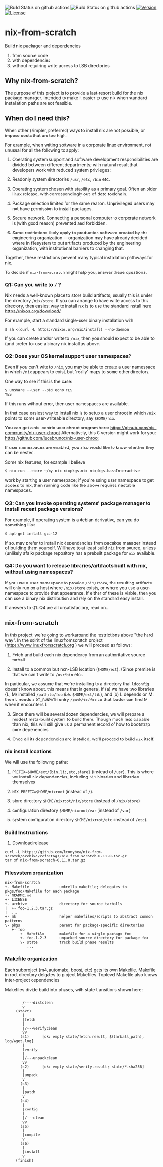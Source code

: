 ![Build Status on github actions](https://github.com/Rconybea/nix-from-scratch/actions/workflows/main.yml/badge.svg)
![Build Status on github actions](https://github.com/Rconybea/nix-from-scratch/actions/workflows/dev.yml/badge.svg)
[![Version](https://img.shields.io/badge/prerelease-v0.11.0-blue)](https://github.com/Rconybea/nix-from-scratch/releases)
[![License](https://img.shields.io/github/license/ToruNiina/toml11.svg?style=flat)](LICENSE)

# nix-from-scratch

Build nix packager and dependencies:
1. from source code
2. with dependencies
3. without requiring write access to LSB directories

## Why nix-from-scratch?

The purpose of this project is to provide a last-resort build
for the nix package manager.  Intended to make it easier to use
nix when standard installation paths are not feasible.

## When do I need this?

When other (simpler, preferred) ways to install nix are not possible,
or impose costs that are too high.

For example, when writing software in a corporate linux environment,
not unusual for all the following to apply:

1. Operating system support and software development responsibilities are divided
between different departments;  with natural result that developers work
with reduced system privileges:

2. Readonly system directories `/usr`, `/etc`, `/bin` etc.

3. Operating system chosen with stability as a primary goal.
Often an older linux release, with correspondingly out-of-date toolchain.

4. Package selection limited for the same reason.
Unprivileged users may not have permission to install packages.

5. Secure network. Connecting a personal computer to corporate
network is (with good reason) prevented and forbidden.

6. Same restrictions likely apply to production software created by
the engineering organization -- organization may have already decided
where in filesystem to put artifacts produced by the engineering organization,
with institutional barriers to changing that.

Together, these restrictions prevent many typical installation pathways for nix.

To decide if `nix-from-scratch` might help you, answer these questions:

### Q1: Can you write to `/` ?

Nix needs a well-known place to store build artifacts;
usually this is under the directory `/nix/store`.  If you can arrange to have write
access to this directory, then easiest way to install nix is to use the standard
install here https://nixos.org/download/

For example, start a standard single-user binary installation with
```
$ sh <(curl -L https://nixos.org/nix/install) --no-daemon
```

If you can create and/or write to `/nix`, then you should expect to be able
to (and prefer to) use a binary nix install as above.

### Q2: Does your OS kernel support user namespaces?

Even if *you* can't wite to `/nix`,  you may be able to create a user namespace
in which `/nix` appears to exist,  but 'really' maps to some other directory.

One way to see if this is the case:

```
$ unshare --user --pid echo YES
YES
```

If this runs without error, then user namespaces are available.

In that case easiest way to install nix is to setup a user chroot in which `/nix` points
to some user-writeable directory, say `$HOME/nix`.

You can get a nix-centric user chroot program here: https://github.com/nix-community/nix-user-chroot
Alternatively, this C version might work for you: https://github.com/lucabrunox/nix-user-chroot

If user namespaces are enabled, you also would like to know whether they can be nested.

Some nix features,  for example I believe

```
$ nix run --store ~/my-nix nixpkgs.nix nixpkgs.bashInteractive
```

work by starting a user namespace; if you're using user namespace to get access to nix,
then running code like the above requires nestable namespaces.

### Q3: Can you invoke operating systems' package manager to install recent package versions?

For example, if operating system is a debian derivative, can you do something like:
```
$ apt-get install gcc-12
```

If so, may prefer to install nix dependencies from pacakge manager instead of building them
yourself.  Will have to at least build `nix` from source, unless (unlikely afaik) package repository
has a prebuilt package for `nix` available.

### Q4: Do you want to release libraries/artifacts built with nix, without using namespaces?

If you use a user namespace to provide `/nix/store`,  the resulting artifacts will only run
on a host where `/nix/store` exists,  or where you use a user-namespace to
provide that appearance. If either of these is viable,  then you can use a binary nix
distribution and rely on the standard easy install.

If answers to Q1..Q4 are all unsatisfactory, read on...

## nix-from-scratch

In this project, we're going to workaround the restrictions above "the hard way".
In the spirit of the linuxfromscratch project (https://www.linuxfromscratch.org ) we will proceed
as follows:

1. Fetch and build each nix dependency from an authoritative source tarball.

2. Install to a common but non-LSB location (`$HOME/ext`).
(Since premise is that we can't write to `/usr/bin` etc).

In particular, we assume that we're installing to a directory that `ldconfig` doesn't know about.
this means that in general, if (a) we have two libraries {L, M} installed `/path/to/foo`
(i.e. `$HOME/ext/lib`), and (b) L depends on M:
then L needs a `DT_RUNPATH` entry `/path/to/foo` so that loader can find M when it encounters L

3. Since there will be several dozen dependencies, we will prepare a modest meta-build system to
build them.  Though much less capable than nix, this will still give us a permanent record of how to
bootstrap core depenencies.

4. Once all its dependencies are installed,  we'll proceed to build `nix` itself.

### nix install locations

We will use the following paths:

1. `PREFIX=$HOME/ext/{bin,lib,etc,share}` (instead of `/usr`).  This is where we install nix dependencies,
including `nix` binaries and libraries themselves

2. `NIX_PREFIX=$HOME/nixroot` (instead of `/`).

3. store directory `$HOME/nixroot/nix/store` (instead of `/nix/store`)

4. configuration directory `$HOME/nixroot/var` (instead of `/var`)

5. system configuration directory `$HOME/nixroot/etc` (instead of `/etc`).

### Build Instructions

1. Download release

```
curl -L https://github.com/Rconybea/nix-from-scratch/archive/refs/tags/nix-from-scratch-0.11.0.tar.gz
tar xf nix-from-scratch-0.11.0.tar.gz
```

### Filesystem organization

```
nix-from-scratch
+- Makefile              umbrella makefile; delegates to pkgs/foo/Makefile for each package
+- README.md
+- LICENSE
+- archive               directory for source tarballs
|  +- foo-1.2.3.tar.gz
|  ...
+- mk                    helper makefiles/scripts to abstract common patterns
\- pkgs                  parent for package-specific directories
   +- foo
       +- Makefile       makefile for a single package foo
       +- foo-1.2.3      unpacked source directory for package foo
       \- state          track build phase results
          ...
```

### Makefile organization

Each subproject (m4, automake, boost, etc) gets its own Makefile.
Makefile in root directory delgates to project Makefiles.
Toplevel Makefile also knows inter-project dependencies

Makefiles divide build into phases,  with state transitions shown here:

```

        /----distclean
        v
     (start)
        |
        |fetch
        |
        |/---verifyclean
        vv
       (s1)      [ok: empty state/fetch.result, $(tarball_path), log/wget.log]
        |
        |verify
        |
        |/---unpackclean
        vv
       (s2)      [ok: empty state/verify.result; state/*.sha256]
        |
        |unpack
        v
       (s3)
        |
        |patch
        v
       (s4)
        |
        |config
        |
        |/---clean
        vv
       (s5)
        |
        |compile
        v
       (s6)
        |
        |install
        v
     (finish)

```
